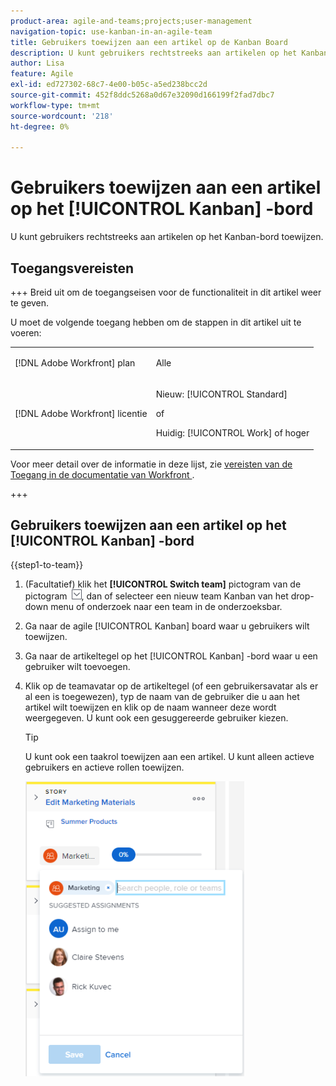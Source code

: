 ```yaml
---
product-area: agile-and-teams;projects;user-management
navigation-topic: use-kanban-in-an-agile-team
title: Gebruikers toewijzen aan een artikel op de Kanban Board
description: U kunt gebruikers rechtstreeks aan artikelen op het Kanban-bord toewijzen.
author: Lisa
feature: Agile
exl-id: ed727302-68c7-4e00-b05c-a5ed238bcc2d
source-git-commit: 452f8ddc5268a0d67e32090d166199f2fad7dbc7
workflow-type: tm+mt
source-wordcount: '218'
ht-degree: 0%

---
```


# Gebruikers toewijzen aan een artikel op het [!UICONTROL Kanban] -bord

U kunt gebruikers rechtstreeks aan artikelen op het Kanban-bord toewijzen.

## Toegangsvereisten

+++ Breid uit om de toegangseisen voor de functionaliteit in dit artikel weer te geven.

U moet de volgende toegang hebben om de stappen in dit artikel uit te voeren:

<table style="table-layout:auto"> 
 <col> 
 </col> 
 <col> 
 </col> 
 <tbody> 
  <tr> 
   <td role="rowheader">[!DNL Adobe Workfront] plan</td> 
   <td> <p>Alle</p> </td> 
  </tr> 
  <tr> 
   <td role="rowheader">[!DNL Adobe Workfront] licentie</td> 
   <td> <p>Nieuw: [!UICONTROL Standard]</p> 
   of
   <p>Huidig: [!UICONTROL Work] of hoger</p> </td> 
  </tr>
 </tbody> 
</table>

Voor meer detail over de informatie in deze lijst, zie [ vereisten van de Toegang in de documentatie van Workfront ](/help/quicksilver/administration-and-setup/add-users/access-levels-and-object-permissions/access-level-requirements-in-documentation.md).

+++

## Gebruikers toewijzen aan een artikel op het [!UICONTROL Kanban] -bord

{{step1-to-team}}

1. (Facultatief) klik het **[!UICONTROL Switch team]** pictogram van de pictogram ![ Schakelaar teampictogram ](assets/switch-team-icon.png), dan of selecteer een nieuw team Kanban van het drop-down menu of onderzoek naar een team in de onderzoeksbar.

1. Ga naar de agile [!UICONTROL Kanban] board waar u gebruikers wilt toewijzen.
1. Ga naar de artikeltegel op het [!UICONTROL Kanban] -bord waar u een gebruiker wilt toevoegen.
1. Klik op de teamavatar op de artikeltegel (of een gebruikersavatar als er al een is toegewezen), typ de naam van de gebruiker die u aan het artikel wilt toewijzen en klik op de naam wanneer deze wordt weergegeven. U kunt ook een gesuggereerde gebruiker kiezen.

   >[!TIP]
   >
   >U kunt ook een taakrol toewijzen aan een artikel. U kunt alleen actieve gebruikers en actieve rollen toewijzen.

   ![ voeg taak aan verhaalkaart toe ](assets/addassignmenttostorycard-350x472.png)
